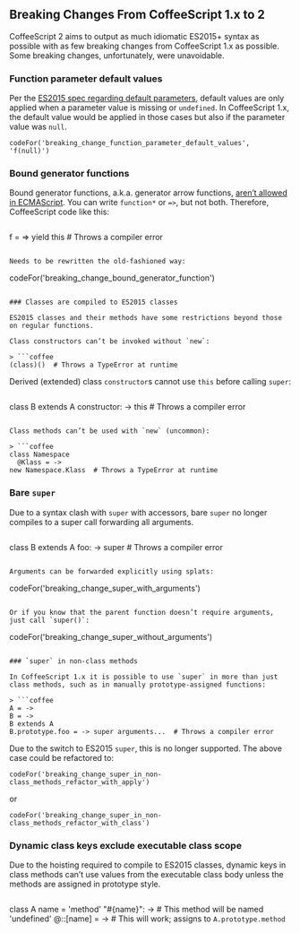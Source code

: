 ## Breaking Changes From CoffeeScript 1.x to 2

CoffeeScript 2 aims to output as much idiomatic ES2015+ syntax as possible with as few breaking changes from CoffeeScript 1.x as possible. Some breaking changes, unfortunately, were unavoidable.

### Function parameter default values

Per the [ES2015 spec regarding default parameters](https://developer.mozilla.org/en-US/docs/Web/JavaScript/Reference/Functions/Default_parameters), default values are only applied when a parameter value is missing or `undefined`. In CoffeeScript 1.x, the default value would be applied in those cases but also if the parameter value was `null`.

```
codeFor('breaking_change_function_parameter_default_values', 'f(null)')
```

### Bound generator functions

Bound generator functions, a.k.a. generator arrow functions, [aren’t allowed in ECMAScript](http://stackoverflow.com/questions/27661306/can-i-use-es6s-arrow-function-syntax-with-generators-arrow-notation). You can write `function*` or `=>`, but not both. Therefore, CoffeeScript code like this:

> ```coffee
f = => yield this  # Throws a compiler error
```

Needs to be rewritten the old-fashioned way:

```
codeFor('breaking_change_bound_generator_function')
```

### Classes are compiled to ES2015 classes

ES2015 classes and their methods have some restrictions beyond those on regular functions.

Class constructors can’t be invoked without `new`:

> ```coffee
(class)()  # Throws a TypeError at runtime
```

Derived (extended) class `constructor`s cannot use `this` before calling `super`:

> ```coffee
class B extends A
  constructor: -> this  # Throws a compiler error
```

Class methods can’t be used with `new` (uncommon):

> ```coffee
class Namespace
  @Klass = ->
new Namespace.Klass  # Throws a TypeError at runtime
```

### Bare `super`

Due to a syntax clash with `super` with accessors, bare `super` no longer compiles to a super call forwarding all arguments.

> ```coffee
class B extends A
  foo: -> super    # Throws a compiler error
```

Arguments can be forwarded explicitly using splats:

```
codeFor('breaking_change_super_with_arguments')
```

Or if you know that the parent function doesn’t require arguments, just call `super()`:

```
codeFor('breaking_change_super_without_arguments')
```

### `super` in non-class methods

In CoffeeScript 1.x it is possible to use `super` in more than just class methods, such as in manually prototype-assigned functions:

> ```coffee
A = ->
B = ->
B extends A
B.prototype.foo = -> super arguments...  # Throws a compiler error
```

Due to the switch to ES2015 `super`, this is no longer supported. The above case could be refactored to:

```
codeFor('breaking_change_super_in_non-class_methods_refactor_with_apply')
```

or

```
codeFor('breaking_change_super_in_non-class_methods_refactor_with_class')
```

### Dynamic class keys exclude executable class scope

Due to the hoisting required to compile to ES2015 classes, dynamic keys in class methods can’t use values from the executable class body unless the methods are assigned in prototype style.

> ```coffee
class A
  name = 'method'
  "#{name}": ->   # This method will be named 'undefined'
  @::[name] = ->  # This will work; assigns to `A.prototype.method`
```
